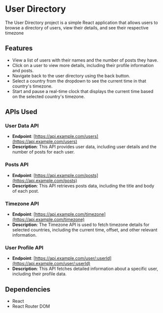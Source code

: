 # User Directory
The User Directory project is a simple React application that allows users to browse a directory of users, view their details, and see their respective timezone

## Features
- View a list of users with their names and the number of posts they have.
- Click on a user to view more details, including their profile information and posts.
- Navigate back to the user directory using the back button.
- Select a country from the dropdown to see the current time in that country's timezone.
- Start and pause a real-time clock that displays the current time based on the selected country's timezone.

## APIs Used

### User Data API

- **Endpoint**: [https://api.example.com/users](https://api.example.com/users)
- **Description**: This API provides user data, including user details and the number of posts for each user.

### Posts API

- **Endpoint**: [https://api.example.com/posts](https://api.example.com/posts)
- **Description**: This API retrieves posts data, including the title and body of each post.

### Timezone API

- **Endpoint**: [https://api.example.com/timezone](https://api.example.com/timezone)
- **Description**: The Timezone API is used to fetch timezone details for selected countries, including the current time, offset, and other relevant information.

### User Profile API

- **Endpoint**: [https://api.example.com/user/:userId](https://api.example.com/user/:userId)
- **Description**: This API fetches detailed information about a specific user, including their profile data.


## Dependencies
- React
- React Router DOM
